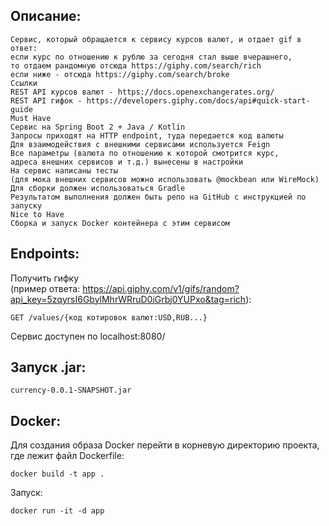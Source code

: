 Описание:
---
```
Cервис, который обращается к сервису курсов валют, и отдает gif в ответ:  
если курс по отношению к рублю за сегодня стал выше вчерашнего,  
то отдаем рандомную отсюда https://giphy.com/search/rich  
если ниже - отсюда https://giphy.com/search/broke  
Ссылки  
REST API курсов валют - https://docs.openexchangerates.org/  
REST API гифок - https://developers.giphy.com/docs/api#quick-start-guide  
Must Have  
Сервис на Spring Boot 2 + Java / Kotlin  
Запросы приходят на HTTP endpoint, туда передается код валюты  
Для взаимодействия с внешними сервисами используется Feign  
Все параметры (валюта по отношению к которой смотрится курс,   
адреса внешних сервисов и т.д.) вынесены в настройки  
На сервис написаны тесты   
(для мока внешних сервисов можно использовать @mockbean или WireMock)   
Для сборки должен использоваться Gradle  
Результатом выполнения должен быть репо на GitHub с инструкцией по запуску  
Nice to Have  
Сборка и запуск Docker контейнера с этим сервисом
```  
Endpoints:
---
Получить гифку  
(пример ответа: https://api.giphy.com/v1/gifs/random?api_key=5zqyrsI6GbylMhrWRruD0iGrbj0YUPxo&tag=rich):
```
GET /values/{код котировок валют:USD,RUB...}
```  
Сервис доступен по localhost:8080/

Запуск .jar:
---
```
currency-0.0.1-SNAPSHOT.jar
```
Docker:
---
Для создания образа Docker перейти в корневую директорию проекта,  
где лежит файл Dockerfile:
```  
docker build -t app .  
```
Запуск:
```
docker run -it -d app 
``` 
